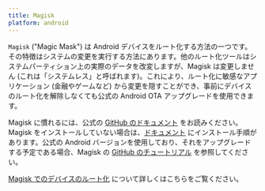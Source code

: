 ```yaml
---
title: Magisk
platform: android
---
```


`Magisk` ("Magic Mask") は Android デバイスをルート化する方法の一つです。その特徴はシステムの変更を実行する方法にあります。他のルート化ツールはシステムパーティション上の実際のデータを改変しますが、Magisk は変更しません (これは「システムレス」と呼ばれます)。これにより、ルート化に敏感なアプリケーション (金融やゲームなど) から変更を隠すことができ、事前にデバイスのルート化を解除しなくても公式の Android OTA アップグレードを使用できます。

Magisk に慣れるには、公式の [GitHub のドキュメント](https://topjohnwu.github.io/Magisk/ "Magisk Documentation") をお読みください。Magisk をインストールしていない場合は、[ドキュメント](https://topjohnwu.github.io/Magisk/install.html "Magisk Installation") にインストール手順があります。公式の Android バージョンを使用しており、それをアップグレードする予定である場合、Magisk の [GitHub のチュートリアル](https://topjohnwu.github.io/Magisk/ota.html "OTA Installation") を参照してください。

[Magisk でのデバイスのルート化](../../Document/0x05b-Android-Security-Testing.md#rooting-with-magisk "Rooting with Magisk") について詳しくはこちらをご覧ください。
